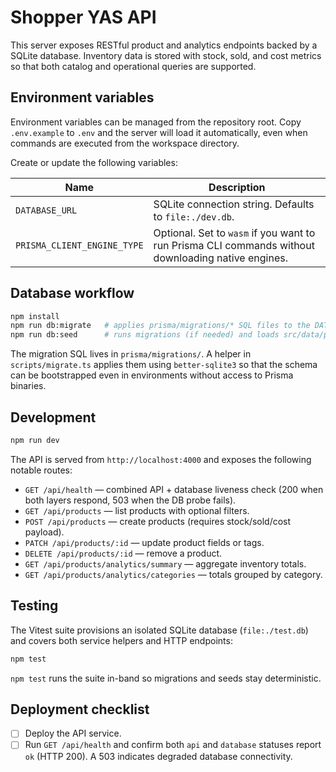 # Shopper YAS API

This server exposes RESTful product and analytics endpoints backed by a SQLite database. Inventory data is stored with stock, sold, and cost metrics so that both catalog and operational queries are supported.

## Environment variables

Environment variables can be managed from the repository root. Copy `.env.example` to `.env` and the server will load it automatically, even when commands are executed from the workspace directory.

Create or update the following variables:

| Name | Description |
| --- | --- |
| `DATABASE_URL` | SQLite connection string. Defaults to `file:./dev.db`. |
| `PRISMA_CLIENT_ENGINE_TYPE` | Optional. Set to `wasm` if you want to run Prisma CLI commands without downloading native engines. |

## Database workflow

```bash
npm install
npm run db:migrate   # applies prisma/migrations/* SQL files to the DATABASE_URL database
npm run db:seed      # runs migrations (if needed) and loads src/data/products.json
```

The migration SQL lives in `prisma/migrations/`. A helper in `scripts/migrate.ts` applies them using `better-sqlite3` so that the schema can be bootstrapped even in environments without access to Prisma binaries.

## Development

```bash
npm run dev
```

The API is served from `http://localhost:4000` and exposes the following notable routes:

- `GET /api/health` — combined API + database liveness check (200 when both layers respond, 503 when the DB probe fails).
- `GET /api/products` — list products with optional filters.
- `POST /api/products` — create products (requires stock/sold/cost payload).
- `PATCH /api/products/:id` — update product fields or tags.
- `DELETE /api/products/:id` — remove a product.
- `GET /api/products/analytics/summary` — aggregate inventory totals.
- `GET /api/products/analytics/categories` — totals grouped by category.

## Testing

The Vitest suite provisions an isolated SQLite database (`file:./test.db`) and covers both service helpers and HTTP endpoints:

```bash
npm test
```

`npm test` runs the suite in-band so migrations and seeds stay deterministic.

## Deployment checklist

- [ ] Deploy the API service.
- [ ] Run `GET /api/health` and confirm both `api` and `database` statuses report `ok` (HTTP 200). A 503 indicates degraded database connectivity.
